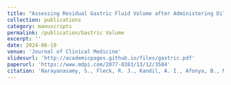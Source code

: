 ```yaml
---
title: "Assessing Residual Gastric Fluid Volume after Administering Diluted Oral Contrast until One Hour Prior to Anesthesia in Children: An Observational Cohort Study"
collection: publications
category: manuscripts
permalink: /publication/Gastric Volume
excerpt: ''
date: 2024-06-19
venue: 'Journal of Clinical Medicine'
slidesurl: 'http://academicpages.github.io/files/gastric.pdf'
paperurl: 'https://www.mdpi.com/2077-0383/13/12/3584'
citation: 'Narayanasamy, S., Fleck, R. J., Kandil, A. I., Afonya, B., Mahmoud, H., <b>Lee, J.</b>, ... & Mahmoud, M. A. (2024). Assessing Residual Gastric Fluid Volume after Administering Diluted Oral Contrast until One Hour Prior to Anesthesia in Children: An Observational Cohort Study. Journal of Clinical Medicine, 13(12), 3584.'
---
```


